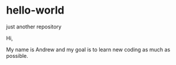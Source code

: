 # hello-world
just another repository

Hi,

My name is Andrew and my goal is to learn new coding as much as possible.

